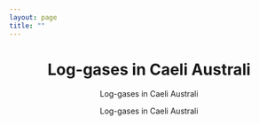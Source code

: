 ```yaml
---
layout: page
title: ""
---
```


<h1 style="text-align: center;">Log-gases in Caeli Australi</h1>

<p style="text-align: center;">Log-gases in Caeli Australi</p>

<p style="text-align: center;">Log-gases in Caeli Australi</p>
